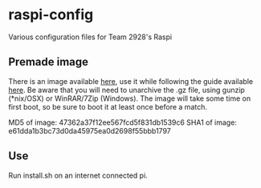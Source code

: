 # raspi-config
Various configuration files for Team 2928's Raspi

## Premade image
There is an image available [here](https://www.dropbox.com/s/s2ucp53n002ysvr/raspi-2928.img.gz?dl=0), use it while following the guide available [here](https://www.raspberrypi.org/documentation/installation/installing-images/README.md). Be aware that you will need to unarchive the .gz file, using gunzip (\*nix/OSX) or WinRAR/7Zip (Windows). The image will take some time on first boot, so be sure to boot it at least once before a match.

MD5 of image: 47362a37f12ee567fcd5f831db1539c6
SHA1 of image: e61dda1b3bc73d0da45975ea0d2698f55bbb1797
## Use
Run install.sh on an internet connected pi.
